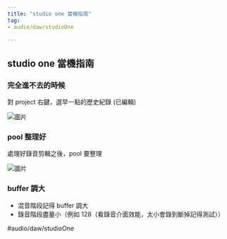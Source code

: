 ```yaml
---
title: "studio one 當機指南"
tag: 
- audio/daw/studioOne

---
```


##  studio one 當機指南

### 完全進不去的時候
對 project 右鍵，選早一點的歷史紀錄 (已編輯)

![圖片](https://media.discordapp.net/attachments/960175122302517318/960175124466774086/unknown.png?width=440&height=309)
    
### pool 整理好
    
處理好錄音剪輯之後，pool 要整理

![圖片](https://media.discordapp.net/attachments/960175122302517318/960176744009199676/unknown.png?width=275&height=330)
    
### buffer 調大
    
- 混音階段記得 buffer 調大
- 錄音階段盡量小（例如 128（看錄音介面效能，太小會錄到斷掉記得測試））


#audio/daw/studioOne 
		